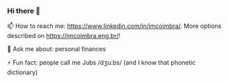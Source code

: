 ### Hi there 👋

📫 How to reach me: https://www.linkedin.com/in/jmcoimbra/. More options described on https://jmcoimbra.eng.br/!

💬 Ask me about: personal finances

⚡ Fun fact: people call me Jubs /dʒu:bs/ (and I know that phonetic dictionary) 

<!--
**jmcoimbra/jmcoimbra** is a ✨ _special_ ✨ repository because its `README.md` (this file) appears on your GitHub profile.

Here are some ideas to get you started:

- 🔭 I’m currently working on ...
- 🌱 I’m currently learning ...
- 👯 I’m looking to collaborate on ...
- 🤔 I’m looking for help with ...
- 💬 Ask me about ...
- 📫 How to reach me: ...
- 😄 Pronouns: ...
- ⚡ Fun fact: ...
-->
